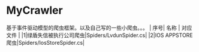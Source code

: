 # MyCrawler
基于事件驱动模型的爬虫框架。以及自己写的一些小爬虫。。。
| 序号| 名称 | 对应文件     |
|1|绿盾失信被执行公司爬虫|Spiders/LvdunSpider.cs|
|2|IOS APPSTORE爬虫|Spiders/IosStoreSpider.cs|
